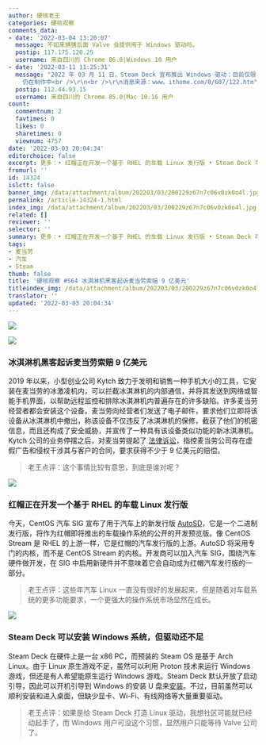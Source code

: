 ```yaml
---
author: 硬核老王
categories: 硬核观察
comments_data:
- date: '2022-03-04 13:20:07'
  message: 不如来猜猜后面 Valve 会提供用于 Windows 驱动吗。
  postip: 117.175.120.25
  username: 来自四川的 Chrome 86.0|Windows 10 用户
- date: '2022-03-11 11:25:31'
  message: "2022 年 03 月 11 日，Steam Deck 宣布推出 Windows 驱动：目前仅限 Win10， Win11 所需 BIOS
    仍在制作中<br />\r\n<br />\r\n消息来源：www。ithome.com/0/607/122.htm"
  postip: 112.44.93.15
  username: 来自四川的 Chrome 85.0|Mac 10.16 用户
count:
  commentnum: 2
  favtimes: 0
  likes: 0
  sharetimes: 0
  viewnum: 4757
date: '2022-03-03 20:04:34'
editorchoice: false
excerpt: 更多：• 红帽正在开发一个基于 RHEL 的车载 Linux 发行版 • Steam Deck 可以安装 Windows 系统，但驱动还不足
fromurl: ''
id: 14324
islctt: false
banner_img: /data/attachment/album/202203/03/200229z67n7c06v0zk0o4l.jpg
permalink: /article-14324-1.html
index_img: /data/attachment/album/202203/03/200229z67n7c06v0zk0o4l.jpg
related: []
reviewer: ''
selector: ''
summary: 更多：• 红帽正在开发一个基于 RHEL 的车载 Linux 发行版 • Steam Deck 可以安装 Windows 系统，但驱动还不足
tags:
- 麦当劳
- 汽车
- Steam
thumb: false
title: '硬核观察 #564 冰淇淋机黑客起诉麦当劳索赔 9 亿美元'
titleindex_img: /data/attachment/album/202203/03/200229z67n7c06v0zk0o4l.jpg
translator: ''
updated: '2022-03-03 20:04:34'
---
```


![](/data/attachment/album/202203/03/200229z67n7c06v0zk0o4l.jpg)


![](/data/attachment/album/202203/03/200241oamwmm8j88ehem5m.jpg)


### 冰淇淋机黑客起诉麦当劳索赔 9 亿美元


2019 年以来，小型创业公司 Kytch 致力于发明和销售一种手机大小的工具，它安装在麦当劳的冰激凌机内，可以拦截冰淇淋机的内部通信，并将其发送到网络或智能手机界面，以帮助远程监控和排除冰淇淋机内普遍存在的许多缺陷。许多麦当劳经营者都会安装这个设备。麦当劳向经营者们发送了电子邮件，要求他们立即将该设备从冰淇淋机中撤出，称该设备不仅违反了冰淇淋机的保修，截获了他们的机密信息，而且还构成了安全威胁，并宣传了一种具有该设备类似功能的新冰淇淋机。Kytch 公司的业务停摆之后，对麦当劳提起了 [法律诉讼](https://www.wired.com/story/kytch-ice-cream-machine-hackers-sue-mcdonalds-900-million/)，指控麦当劳公司存在虚假广告和侵权干涉其与客户的合同，要求获得不少于 9 亿美元的赔偿。



> 
> 老王点评：这个事情比较有意思，到底是谁对呢？
> 
> 
> 


![](/data/attachment/album/202203/03/200253iagjgsg9no1x9a4z.jpg)


### 红帽正在开发一个基于 RHEL 的车载 Linux 发行版


今天，CentOS 汽车 SIG 宣布了用于汽车上的新发行版 [AutoSD](https://blog.centos.org/2022/03/centos-automotive-sig-announces-new-autosd-distro/)，它是一个二进制发行版，将作为红帽即将推出的车载操作系统的公开的开发预览版。像 CentOS Stream 是 RHEL 的上游一样，它是红帽的汽车发行版的上游。AutoSD 将采用专门的内核，而不是 CentOS Stream 的内核。开发商可以加入汽车 SIG，围绕汽车硬件做开发，在 SIG 中启用新硬件并不意味着它会自动成为红帽汽车发行版的一部分。



> 
> 老王点评：这些年汽车 Linux 一直没有很好的发展起来，但是随着对车载系统的更多功能要求，一个更强大的操作系统市场显然在成长。
> 
> 
> 


![](/data/attachment/album/202203/03/200404plk7syyjkx9lsdlx.jpg)


### Steam Deck 可以安装 Windows 系统，但驱动还不足


Steam Deck 在硬件上是一台 x86 PC，而预装的 Steam OS 是基于 Arch Linux。由于 Linux 原生游戏不足，虽然可以利用 Proton 技术来运行 Windows 游戏，但还是有人希望能原生运行 Windows 游戏。Steam Deck 默认开放了启动引导，因此可以开机引导到 Windows 的安装 U 盘来[安装](https://www.tomshardware.com/how-to/install-windows-steam-deck)。不过，目前虽然可以顺利安装和进入桌面，但缺少显卡、Wi-Fi、有线网络等大量重要驱动。



> 
> 老王点评：如果是给 Steam Deck 打造 Linux 驱动，我想社区可能就已经动起手了，而 Windows 用户可没这个习惯，显然用户只能等待 Valve 公司了。
> 
> 
>
